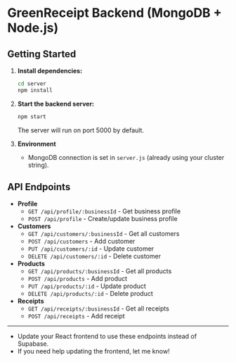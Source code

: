 # GreenReceipt Backend (MongoDB + Node.js)

## Getting Started

1. **Install dependencies:**
   ```bash
   cd server
   npm install
   ```

2. **Start the backend server:**
   ```bash
   npm start
   ```
   The server will run on port 5000 by default.

3. **Environment**
   - MongoDB connection is set in `server.js` (already using your cluster string).

## API Endpoints

- **Profile**
  - `GET /api/profile/:businessId` - Get business profile
  - `POST /api/profile` - Create/update business profile
- **Customers**
  - `GET /api/customers/:businessId` - Get all customers
  - `POST /api/customers` - Add customer
  - `PUT /api/customers/:id` - Update customer
  - `DELETE /api/customers/:id` - Delete customer
- **Products**
  - `GET /api/products/:businessId` - Get all products
  - `POST /api/products` - Add product
  - `PUT /api/products/:id` - Update product
  - `DELETE /api/products/:id` - Delete product
- **Receipts**
  - `GET /api/receipts/:businessId` - Get all receipts
  - `POST /api/receipts` - Add receipt

---

- Update your React frontend to use these endpoints instead of Supabase.
- If you need help updating the frontend, let me know!
